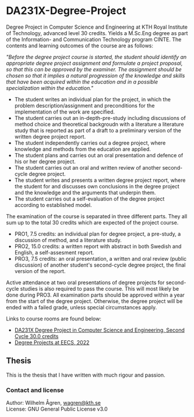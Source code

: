 # DA231X-Degree-Project
Degree Project in Computer Science and Engineering at KTH Royal Institute of Technology, advanced level 30 credits. Yields a M.Sc.Eng degree as part of the Information- and Communication Technology program CINTE. The contents and learning outcomes of the course are as follows:

*"Before the degree project course is started, the student should identify an appropriate degree project assignment and formulate a project proposal, so that this can be approved by the examiner. The assignment should be chosen so that it implies a natural progression of the knowledge and skills that have been acquired within the education and in a possible specialization within the education."*

- The student writes an individual plan for the project, in which the problem description/assignment and preconditions for the implementation of the work are specified.
- The student carries out an in-depth-pre-study including discussions of method choice and theoretical backgroudn with a literature a literature study that is reported as part of a draft to a preliminary version of the written degree project report.
- The student independently carries out a degree project, where knowledge and methods from the education are applied.
- The student plans and carries out an oral presentation and defence of his or her degree project.
- The student carries out an oral and written review of another second-cycle degree project.
- The student writes and presents a written degree project report, where the student for and discusses own conclusions in the degree project and the knowledge and the arguments that underpin them.
- The student carries out a self-evaluation of the degree project according to established model.

The examination of the course is separated in three different parts. They all sum up to the total 30 credits which are expected of the project course.
- PRO1, 7.5 credits: an individual plan for degree project, a pre-study, a discussion of method, and a literature study.
- PRO2, 15.0 credits: a written report with abstract in both Swedish and English, a self-assesment report.
- PRO3, 7.5 credits: an oral presentation, a written and oral review (public discussion) of another student's second-cycle degree project, the final version of the report.

Active attendance at two oral presentations of degree projects for second-cycle studies is also required to pass the course. This will most likely be done during PRO3. All examination parts should be approved within a year from the start of the degree project. Otherwise, the degree project will be ended with a failed grade, unless special circumstances apply.

Links to course rooms are found below:
- [DA231X Degree Project in Computer Science and Engineering, Second Cycle 30.0 credits](https://www.kth.se/student/kurser/kurs/DA231X?l=en)
- [Degree Projects at EECS, 2022](https://canvas.kth.se/courses/33514)

## Thesis
This is the thesis that I have written with much rigour and passion.


### Contact and license
Author: Wilhelm Ågren, wagren@kth.se
<br>License: GNU General Public License v3.0
